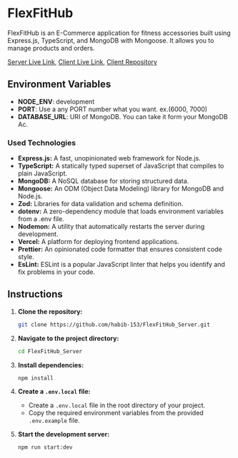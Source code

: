 # FlexFitHub

FlexFitHub is an E-Commerce application for fitness accessories built using Express.js, TypeScript, and MongoDB with Mongoose. It allows you to manage products and orders.

[Server Live Link](https://flex-fit-hub-server.vercel.app/), [Client Live Link](https://flex-fit-hub-client.vercel.app/), [Client Repository](https://github.com/habib-153/FlexFitHub_Client.git)

## Environment Variables

- **NODE_ENV**: development
- **PORT**: Use a any PORT number what you want. ex.(6000, 7000)
- **DATABASE_URL**: URI of MongoDB. You can take it form your MongoDB Ac.

### Used Technologies

- **Express.js:** A fast, unopinionated web framework for Node.js.
- **TypeScript:** A statically typed superset of JavaScript that compiles to plain JavaScript.
- **MongoDB:** A NoSQL database for storing structured data.
- **Mongoose:** An ODM (Object Data Modeling) library for MongoDB and Node.js.
- **Zod:** Libraries for data validation and schema definition.
- **dotenv:** A zero-dependency module that loads environment variables from a .env file.
- **Nodemon:** A utility that automatically restarts the server during development.
- **Vercel:** A platform for deploying frontend applications.
- **Prettier:** An opinionated code formatter that ensures consistent code style.
- **EsLint:** ESLint is a popular JavaScript linter that helps you identify and fix problems in your code.

## Instructions

1. **Clone the repository:**

   ```bash
   git clone https://github.com/habib-153/FlexFitHub_Server.git
   ```

2. **Navigate to the project directory:**

   ```bash
   cd FlexFitHub_Server
   ```

3. **Install dependencies:**

   ```bash
   npm install
   ```

4. **Create a `.env.local` file:**

   - Create a `.env.local` file in the root directory of your project.
   - Copy the required environment variables from the provided `.env.example` file.

5. **Start the development server:**

   ```bash
   npm run start:dev
   ```
